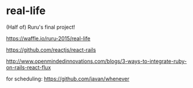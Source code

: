 # real-life
(Half of) Ruru's final project!

https://waffle.io/ruru-2015/real-life

https://github.com/reactjs/react-rails

http://www.openmindedinnovations.com/blogs/3-ways-to-integrate-ruby-on-rails-react-flux


for scheduling: https://github.com/javan/whenever
